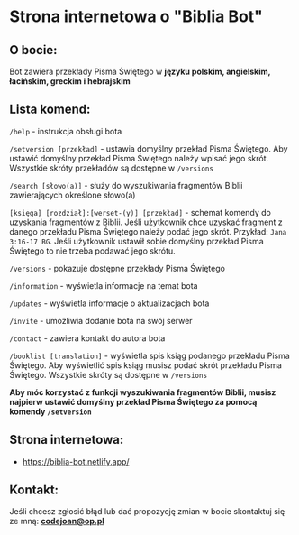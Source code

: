 # Strona internetowa o "Biblia Bot"

## O bocie: 

Bot zawiera przekłady Pisma Świętego w **języku polskim, angielskim, łacińskim, greckim i hebrajskim**

## **Lista komend:**

`/help` - instrukcja obsługi bota

`/setversion [przekład]` - ustawia domyślny przekład Pisma Świętego. Aby ustawić domyślny przekład Pisma Świętego należy wpisać jego skrót. Wszystkie skróty przekładów są dostępne w `/versions`

`/search [słowo(a)]` - służy do wyszukiwania fragmentów Biblii zawierających określone słowo(a)

`[księga] [rozdział]:[werset-(y)] [przekład]` - schemat komendy do uzyskania fragmentów z Biblii. Jeśli użytkownik chce uzyskać fragment z danego przekładu Pisma Świętego należy podać jego skrót. Przykład: `Jana 3:16-17 BG`. Jeśli użytkownik ustawił sobie domyślny przekład Pisma Świętego to nie trzeba podawać jego skrótu.

`/versions` - pokazuje dostępne przekłady Pisma Świętego

`/information` - wyświetla informacje na temat bota

`/updates` - wyświetla informacje o aktualizacjach bota

`/invite` - umożliwia dodanie bota na swój serwer

`/contact` - zawiera kontakt do autora bota

`/booklist [translation]` - wyświetla spis ksiąg podanego przekładu Pisma Świętego. Aby wyświetlić spis ksiąg musisz podać skrót przekładu Pisma Świętego. Wszystkie skróty są dostępne w `/versions`

**Aby móc korzystać z funkcji wyszukiwania fragmentów Biblii, musisz najpierw ustawić domyślny przekład Pisma Świętego za pomocą komendy `/setversion`**

## **Strona internetowa:** 

* https://biblia-bot.netlify.app/

## **Kontakt:**

Jeśli chcesz zgłosić błąd lub dać propozycję zmian w bocie skontaktuj się ze mną: **codejoan@op.pl**
